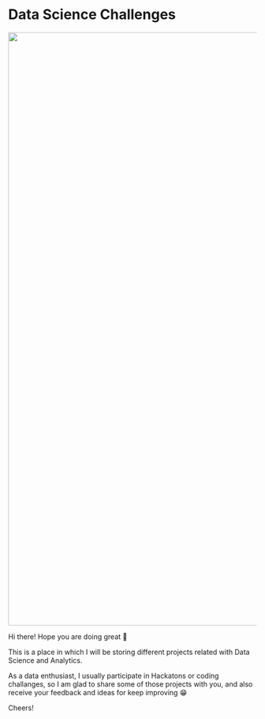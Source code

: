 # Data Science Challenges

<img src = "https://knowledge.wharton.upenn.edu/wp-content/uploads/2020/05/Women-in-data-science-900x387.jpg" width=1200>

Hi there! Hope you are doing great 🚀

This is a place in which I will be storing different projects related with Data Science and Analytics.

As a data enthusiast, I usually participate in Hackatons or coding challanges, so I am glad to share some of those projects with you, and also receive your feedback and ideas for
keep improving 😁

Cheers!
